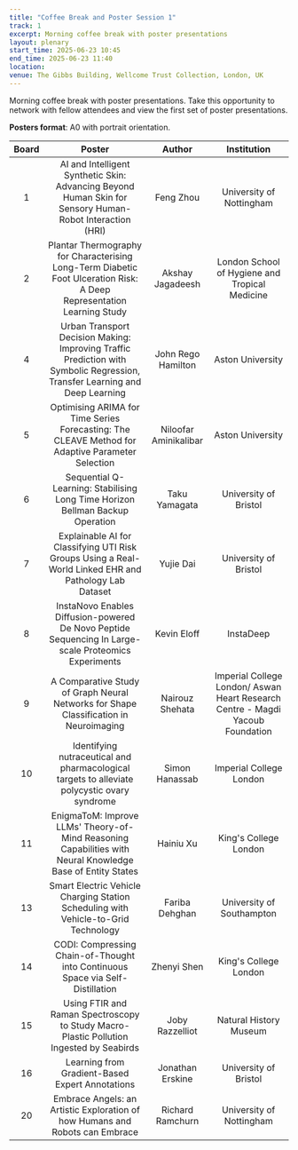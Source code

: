 ```yaml
---
title: "Coffee Break and Poster Session 1"
track: 1
excerpt: Morning coffee break with poster presentations
layout: plenary
start_time: 2025-06-23 10:45
end_time: 2025-06-23 11:40
location:
venue: The Gibbs Building, Wellcome Trust Collection, London, UK
---
```


Morning coffee break with poster presentations. Take this opportunity to network with fellow attendees and view the first set of poster presentations.

**Posters format**: A0 with portrait orientation.

| Board | Poster | Author | Institution  |
| :----: | :----: | :----: | :----: |
| 1 | AI and Intelligent Synthetic Skin: Advancing Beyond Human Skin for Sensory Human-Robot Interaction (HRI) | Feng Zhou | University of Nottingham |
| 2 | Plantar Thermography for Characterising Long-Term Diabetic Foot Ulceration Risk: A Deep Representation Learning Study | Akshay Jagadeesh | London School of Hygiene and Tropical Medicine |
| 4 | Urban Transport Decision Making: Improving Traffic Prediction with Symbolic Regression, Transfer Learning and Deep Learning | John Rego Hamilton | Aston University |
| 5 | Optimising ARIMA for Time Series Forecasting: The CLEAVE Method for Adaptive Parameter Selection | Niloofar Aminikalibar | Aston University |
| 6 | Sequential Q-Learning: Stabilising Long Time Horizon Bellman Backup Operation | Taku Yamagata | University of Bristol |
| 7 | Explainable AI for Classifying UTI Risk Groups Using a Real-World Linked EHR and Pathology Lab Dataset | Yujie Dai | University of Bristol |
| 8 | InstaNovo Enables Diffusion-powered De Novo Peptide Sequencing In Large-scale Proteomics Experiments | Kevin Eloff | InstaDeep |
| 9 | A Comparative Study of Graph Neural Networks for Shape Classification in Neuroimaging | Nairouz Shehata | Imperial College London/ Aswan Heart Research Centre - Magdi Yacoub Foundation |
| 10 | Identifying nutraceutical and pharmacological targets to alleviate polycystic ovary syndrome | Simon Hanassab | Imperial College London |
| 11 | EnigmaToM: Improve LLMs' Theory-of-Mind Reasoning Capabilities with Neural Knowledge Base of Entity States | Hainiu Xu | King's College London |
| 13 | Smart Electric Vehicle Charging Station Scheduling with Vehicle-to-Grid Technology | Fariba Dehghan | University of Southampton |
| 14 | CODI: Compressing Chain-of-Thought into Continuous Space via Self-Distillation | Zhenyi Shen | King's College London |
| 15 | Using FTIR and Raman Spectroscopy to Study Macro-Plastic Pollution Ingested by Seabirds | Joby Razzelliot | Natural History Museum |
| 16 | Learning from Gradient-Based Expert Annotations | Jonathan Erskine | University of Bristol |
| 20 | Embrace Angels: an Artistic Exploration of how Humans and Robots can Embrace | Richard Ramchurn | University of Nottingham |

